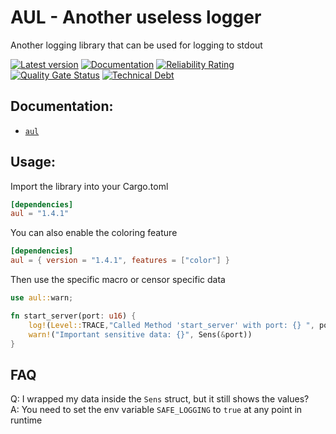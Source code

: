 # AUL - Another useless logger

Another logging library that can be used for logging to stdout

[![Latest version](https://img.shields.io/badge/crates.io-1.4.1-red)](https://crates.io/crates/aul)
[![Documentation](https://docs.rs/log/badge.svg)](https://docs.rs/aul)
[![Reliability Rating](https://sonarcloud.io/api/project_badges/measure?project=AdrisGithub_aul&metric=reliability_rating)](https://sonarcloud.io/summary/new_code?id=AdrisGithub_aul)
[![Quality Gate Status](https://sonarcloud.io/api/project_badges/measure?project=AdrisGithub_aul&metric=alert_status)](https://sonarcloud.io/summary/new_code?id=AdrisGithub_aul)
[![Technical Debt](https://sonarcloud.io/api/project_badges/measure?project=AdrisGithub_aul&metric=sqale_index)](https://sonarcloud.io/summary/new_code?id=AdrisGithub_aul)
## Documentation:

* [`aul`](https://docs.rs/aul)

## Usage:

Import the library into your Cargo.toml

```toml
[dependencies]
aul = "1.4.1"
```

You can also enable the coloring feature

```toml
[dependencies]
aul = { version = "1.4.1", features = ["color"] }
```

Then use the specific macro or censor specific data

```rust
use aul::warn;

fn start_server(port: u16) {
    log!(Level::TRACE,"Called Method 'start_server' with port: {} ", port);
    warn!("Important sensitive data: {}", Sens(&port))
}

```

## FAQ

Q: I wrapped my data inside the `Sens` struct, but it still shows the values? <br>
A: You need to set the env variable `SAFE_LOGGING` to `true` at any point in runtime